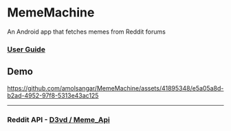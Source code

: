 # MemeMachine
An Android app that fetches memes from Reddit forums


### [User Guide](https://github.com/amolsangar/MemeMachine/blob/main/User%20Guide.pdf)

## Demo

https://github.com/amolsangar/MemeMachine/assets/41895348/e5a05a8d-b2ad-4952-97f8-5313e43ac125

---

### Reddit API - [D3vd / Meme_Api](https://github.com/D3vd/Meme_Api)

